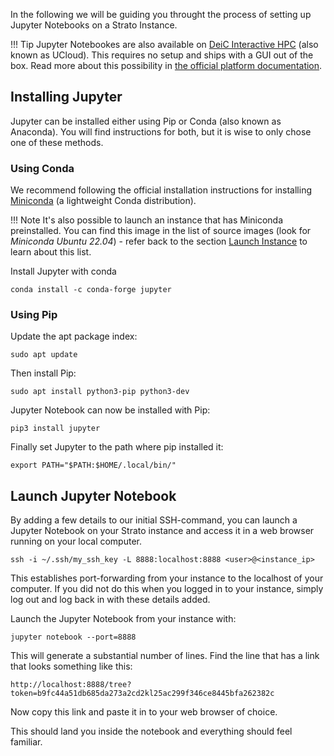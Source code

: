 In the following we will be guiding you throught the process of setting up Jupyter Notebooks on a Strato Instance.

!!! Tip
    Jupyter Notebookes are also available on [DeiC Interactive HPC]("https://cloud.sdu.dk/") (also known as UCloud). This requires no setup and ships with a GUI out of the box. Read more about this possibility in [the official platform documentation]("https://docs.cloud.sdu.dk/Apps/jupyter-lab.html").

## Installing Jupyter

Jupyter can be installed either using Pip or Conda (also known as Anaconda). You will find instructions for both, but it is wise to only chose one of these methods.

### Using Conda

We recommend following the official installation instructions for installing [Miniconda](https://docs.conda.io/projects/miniconda/en/latest/#quick-command-line-install) (a lightweight Conda distribution).

!!! Note
    It's also possible to launch an instance that has Miniconda preinstalled. You can find this image in the list of source images (look for *Miniconda Ubuntu 22.04*) - refer back to the section [Launch Instance]('../../getting_started/launch_instance.md') to learn about this list. 


Install Jupyter with conda
```
conda install -c conda-forge jupyter
```

### Using Pip

Update the apt package index:
```
sudo apt update
```

Then install Pip:
```
sudo apt install python3-pip python3-dev
```

Jupyter Notebook can now be installed with Pip:
```
pip3 install jupyter
```

Finally set Jupyter to the path where pip installed it:
```
export PATH="$PATH:$HOME/.local/bin/"
```

## Launch Jupyter Notebook

By adding a few details to our initial SSH-command, you can launch a Jupyter Notebook on your Strato instance and access it in a web browser running on your local computer.
``` 
ssh -i ~/.ssh/my_ssh_key -L 8888:localhost:8888 <user>@<instance_ip>
```

This establishes port-forwarding from your instance to the localhost of your computer. If you did not do this when you logged in to your instance, simply log out and log back in with these details added.

Launch the Jupyter Notebook from your instance with:
```
jupyter notebook --port=8888
```

This will generate a substantial number of lines. Find the line that has a link that looks something like this:
```
http://localhost:8888/tree?token=b9fc44a51db685da273a2cd2kl25ac299f346ce8445bfa262382c
```

Now copy this link and paste it in to your web browser of choice. 

This should land you inside the notebook and everything should feel familiar.
